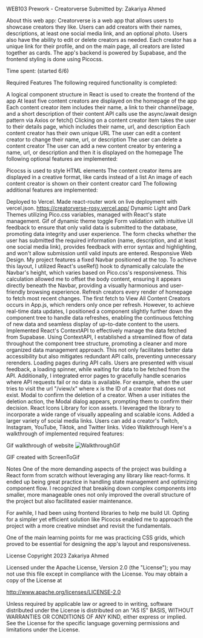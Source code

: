 WEB103 Prework - Creatorverse
Submitted by: Zakariya Ahmed

About this web app: Creatorverse is a web app that allows users to showcase creators they like. Users can add creators with their names, descriptions, at least one social media link, and an optional photo. Users also have the ability to edit or delete creators as needed. Each creator has a unique link for their profile, and on the main page, all creators are listed together as cards. The app's backend is powered by Supabase, and the frontend styling is done using Picocss.

Time spent: (started 6/6)

Required Features
The following required functionality is completed:

 A logical component structure in React is used to create the frontend of the app
 At least five content creators are displayed on the homepage of the app
 Each content creator item includes their name, a link to their channel/page, and a short description of their content
 API calls use the async/await design pattern via Axios or fetch()
 Clicking on a content creator item takes the user to their details page, which includes their name, url, and description
 Each content creator has their own unique URL
 The user can edit a content creator to change their name, url, or description
 The user can delete a content creator
 The user can add a new content creator by entering a name, url, or description and then it is displayed on the homepage
The following optional features are implemented:

 Picocss is used to style HTML elements
 The content creator items are displayed in a creative format, like cards instead of a list
 An image of each content creator is shown on their content creator card
The following additional features are implemented:

 Deployed to Vercel. Made react-router work on live deployment with vercel.json. https://creatorverse-rosy.vercel.app/
 Dynamic Light and Dark Themes utilizing Pico.css variables, managed with React's state management. Gif of dynamic theme toggle
 Form validation with intuitive UI feedback to ensure that only valid data is submitted to the database, promoting data integrity and user experience. The form checks whether the user has submitted the required information (name, description, and at least one social media link), provides feedback with error syntax and highlighting, and won't allow submission until valid inputs are entered.
 Responsive Web Design. My project features a fixed Navbar positioned at the top. To achieve this layout, I utilized React's useRef() hook to dynamically calculate the Navbar's height, which varies based on Pico.css's responsiveness. This calculation allowed me to offset the body content, ensuring it appears directly beneath the Navbar, providing a visually harmonious and user-friendly browsing experience.
 Refresh creators every render of homepage to fetch most recent changes. The first fetch to View All Content Creators occurs in App.js, which renders only once per refresh. However, to achieve real-time data updates, I positioned a component slightly further down the component tree to handle data refreshes, enabling the continuous fetching of new data and seamless display of up-to-date content to the users.
 Implemented React's ContextAPI to effectively manage the data fetched from Supabase. Using ContextAPI, I established a streamlined flow of data throughout the component tree structure, promoting a cleaner and more organized data management approach. This not only facilitates better data accessibility but also mitigates redundant API calls, preventing unnecessary rerenders.
 Loading pages during API calls. Users are presented with visual feedback, a loading spinner, while waiting for data to be fetched from the API. Additionally, I integrated error pages to gracefully handle scenarios where API requests fail or no data is available. For example, when the user tries to visit the url "/view/x" where x is the ID of a creator that does not exist.
 Modal to confirm the deletion of a creator. When a user initiates the deletion action, the Modal dialog appears, prompting them to confirm their decision.
 React Icons Library for icon assets. I leveraged the library to incorporate a wide range of visually appealing and scalable icons.
 Added a larger variety of social media links. Users can add a creator's Twitch, Instagram, YouTube, Tiktok, and Twitter links.
Video Walkthrough
Here's a walkthrough of implemented required features:

Gif walkthrough of website
![WalkthroughGif](https://github.com/Zakariya-1221/Creatorverse/assets/78823493/b910347b-ccc3-4e13-885e-3f9c651b675b)


GIF created with ScreenToGif

Notes
One of the more demanding aspects of the project was building a React form from scratch without leveraging any library like react-forms. It ended up being great practice in handling state management and optimizing component flow. I recognized that breaking down complex components into smaller, more manageable ones not only improved the overall structure of the project but also facilitated easier maintenance.

For awhile, I had been using frontend libraries to help me build UI. Opting for a simpler yet efficient solution like Picocss enabled me to approach the project with a more creative mindset and revisit the fundamentals.

One of the main learning points for me was practicing CSS grids, which proved to be essential for designing the app's layout and responsiveness.

License
Copyright 2023 Zakariya Ahmed

Licensed under the Apache License, Version 2.0 (the "License"); you may not use this file except in compliance with the License. You may obtain a copy of the License at

http://www.apache.org/licenses/LICENSE-2.0

Unless required by applicable law or agreed to in writing, software distributed under the License is distributed on an "AS IS" BASIS, WITHOUT WARRANTIES OR CONDITIONS OF ANY KIND, either express or implied. See the License for the specific language governing permissions and limitations under the License.

